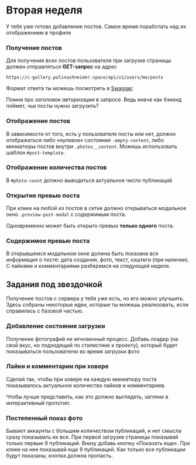 # Вторая неделя

У тебя уже готово добавление постов. Самое время поработать над их отображением в профиле

### Получение постов

Для получения всех постов пользователя при загрузке страницы должен отправляться **GET-запрос** на адрес

```
https://c-gallery.polinashneider.space/api/v1/users/me/posts
```

Формат ответа ты можешь посмотреть в [Swagger](https://c-gallery.polinashneider.space/swagger/).

Помни про _заголовок авторизации_ в запросе. Ведь иначе как бэкенд поймет, чьи посты нужно загрузить?

### Отображение постов

В зависимости от того, есть у пользователя посты или нет, должно отображаться либо «нулевое» состояние `.empty-content`, либо миниатюры постов внутри `.photos__content`. Можешь использовать шаблон `#post-template`.

### Отображение количества постов

В `#photo-count` должно выводиться актуальное число публикаций

### Открытие превью поста

При клике на любой из постов в сетке должно открываться модальное окно `.preview-post-modal` с содержимым поста.

Одновременно может быть открыто превью **только одного** поста.

### Содержимое превью поста

В открывшемся модальном окне должна быть показана вся информация о посте: дата создания, фото, текст, хэштеги (при наличии). С лайками и комментариями разберемся на следующей неделе.

## Задания под звездочкой

Получение постов с сервера у тебя уже есть, но его можно улучшить. Здесь собраны некоторые идеи, которые ты можешь реализовать, если справилась с базовой частью.

### Добавление состояния загрузки

Получение фотографий не мгновенный процесс. Добавь лоадер (на свой вкус, но подходящий по стилистике к проекту), который будет показываться пользователю во время загрузки фото

### Лайки и комментарии при ховере

Сделай так, чтобы при ховере на каждую миниатюру поста показывалось актуальное количество лайков и комментариев.

Чтобы лучше представить, как это должно выглядеть, загляни в интерактивный прототип.

### Постепенный показ фото

Бывают аккаунты с большим количеством публикаций, и нет смысла сразу показывать их все. При первой загрузке страницы показывай только первые 9 публикаций. Внизу добавь кнопку «Показать еще». При клике на нее показывай еще 9 публикаций. Как только все публикации будут показаны, кнопка должна пропасть.
